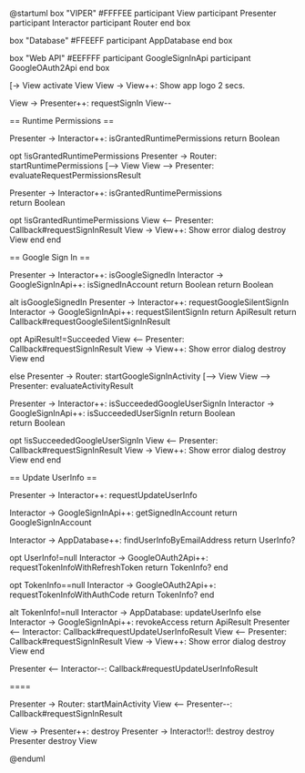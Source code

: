@startuml
box "VIPER" #FFFFEE
  participant View
  participant Presenter
  participant Interactor
  participant Router
end box

box "Database" #FFEEFF
  participant AppDatabase
end box

box "Web API" #EEFFFF
  participant GoogleSignInApi
  participant GoogleOAuth2Api
end box


[-> View
activate View
View -> View++: Show app logo 2 secs.

View -> Presenter++: requestSignIn
View--

== Runtime Permissions ==

Presenter -> Interactor++: isGrantedRuntimePermissions
return Boolean

opt !isGrantedRuntimePermissions
  Presenter -> Router: startRuntimePermissions
  [--> View
  View --> Presenter: evaluateRequestPermissionsResult

  Presenter -> Interactor++: isGrantedRuntimePermissions  
  return Boolean

  opt !isGrantedRuntimePermissions
    View <-- Presenter: Callback#requestSignInResult
    View -> View++: Show error dialog
    destroy View
  end
end

== Google Sign In ==

Presenter -> Interactor++: isGoogleSignedIn
  Interactor -> GoogleSignInApi++: isSignedInAccount
  return Boolean
return Boolean

alt isGoogleSignedIn
  Presenter -> Interactor++: requestGoogleSilentSignIn
    Interactor -> GoogleSignInApi++: requestSilentSignIn
    return ApiResult
  return Callback#requestGoogleSilentSignInResult

  opt ApiResult!=Succeeded
    View <-- Presenter: Callback#requestSignInResult
    View -> View++: Show error dialog
    destroy View
  end

else
  Presenter -> Router: startGoogleSignInActivity
  [--> View
  View --> Presenter: evaluateActivityResult

  Presenter -> Interactor++: isSucceededGoogleUserSignIn
    Interactor -> GoogleSignInApi++: isSucceededUserSignIn
    return Boolean  
  return Boolean

  opt !isSucceededGoogleUserSignIn
    View <-- Presenter: Callback#requestSignInResult
    View -> View++: Show error dialog
    destroy View
  end
end

== Update UserInfo ==

Presenter -> Interactor++: requestUpdateUserInfo

Interactor -> GoogleSignInApi++: getSignedInAccount
return GoogleSignInAccount

Interactor -> AppDatabase++: findUserInfoByEmailAddress
return UserInfo?

opt UserInfo!=null
  Interactor -> GoogleOAuth2Api++: requestTokenInfoWithRefreshToken
  return TokenInfo?
end

opt TokenInfo==null
  Interactor -> GoogleOAuth2Api++: requestTokenInfoWithAuthCode
  return TokenInfo?
end

alt TokenInfo!=null
  Interactor -> AppDatabase: updateUserInfo
else
  Interactor -> GoogleSignInApi++: revokeAccess
  return ApiResult
  Presenter <-- Interactor: Callback#requestUpdateUserInfoResult
  View <-- Presenter: Callback#requestSignInResult
  View -> View++: Show error dialog
  destroy View
end

Presenter <-- Interactor--: Callback#requestUpdateUserInfoResult

====

Presenter -> Router: startMainActivity
View <-- Presenter--: Callback#requestSignInResult

View -> Presenter++: destroy
Presenter -> Interactor!!: destroy
destroy Presenter
destroy View

@enduml
